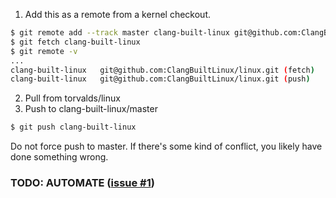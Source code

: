 1. Add this as a remote from a kernel checkout.
```sh
$ git remote add --track master clang-built-linux git@github.com:ClangBuiltLinux/linux.git
$ git fetch clang-built-linux
$ git remote -v
...
clang-built-linux	git@github.com:ClangBuiltLinux/linux.git (fetch)
clang-built-linux	git@github.com:ClangBuiltLinux/linux.git (push)
```
2. Pull from torvalds/linux
3. Push to clang-built-linux/master

```sh
$ git push clang-built-linux
```

Do not force push to master.  If there's some kind of conflict, you likely have done something wrong.

### TODO: AUTOMATE ([issue #1](https://github.com/ClangBuiltLinux/linux/issues/1))